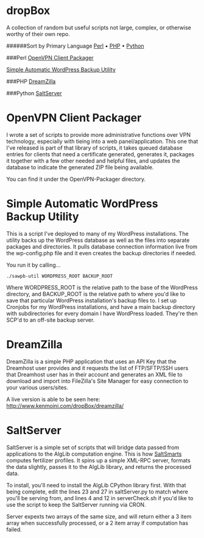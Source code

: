 dropBox
=======

A collection of random but useful scripts not large, complex, or otherwise worthy of their own repo.

######Sort by Primary Language
[Perl](#perl) &bull; [PHP](#php) &bull; [Python](#python)

###Perl
[OpenVPN Client Packager](#openvpn-client-packager)

[Simple Automatic WordPress Backup Utility](#simple-automatic-wordpress-backup-utility)

###PHP
[DreamZilla](#dreamzilla)

###Python
[SaltServer](#saltServer)

OpenVPN Client Packager
========
I wrote a set of scripts to provide more administrative functions over VPN technology, especially with tieing into a web panel/application.  This one that I've released is part of that library of scripts, it takes queued database entries for clients that need a certificate generated, generates it, packages it together with a few other needed and helpful files, and updates the database to indicate the generated ZIP file being available.

You can find it under the OpenVPN-Packager directory.

Simple Automatic WordPress Backup Utility
========
This is a script I've deployed to many of my WordPress installations.  The utility backs up the WordPress database as well as the files into separate packages and directories.  It pulls database connection information live from the wp-config.php file and it even creates the backup directories if needed.

You run it by calling...

`./sawpb-util WORDPRESS_ROOT BACKUP_ROOT`

Where WORDPRESS_ROOT is the relative path to the base of the WordPress directory, and BACKUP_ROOT is the relative path to where you'd like to save that particular WordPress installation's backup files to.  I set up Cronjobs for my WordPress installations, and have a main backup directory with subdirectories for every domain I have WordPress loaded.  They're then SCP'd to an off-site backup server.

DreamZilla
========
DreamZilla is a simple PHP application that uses an API Key that the Dreamhost user provides and it requests the list of FTP/SFTP/SSH users that Dreamhost user has in their account and generates an XML file to download and import into FileZilla's Site Manager for easy connection to your various users/sites.

A live version is able to be seen here: http://www.kenmoini.com/dropBox/dreamzilla/

SaltServer
========
SaltServer is a simple set of scripts that will bridge data passed from applications to the AlgLib computation engine.  This is how [SaltSmarts](http://www.saltsmarts.com) computes fertilizer profiles.  It spins up a simple XML-RPC server, formats the data slightly, passes it to the AlgLib library, and returns the processed data.

To install, you'll need to install the AlgLib CPython library first.  With that being complete, edit the lines 23 and 27 in saltServer.py to match where you'll be serving from, and lines 4 and 12 in serverCheck.sh if you'd like to use the script to keep the SaltServer running via CRON.

Server expexts two arrays of the same size, and will return either a 3 item array when successfully processed, or a 2 item array if computation has failed.

